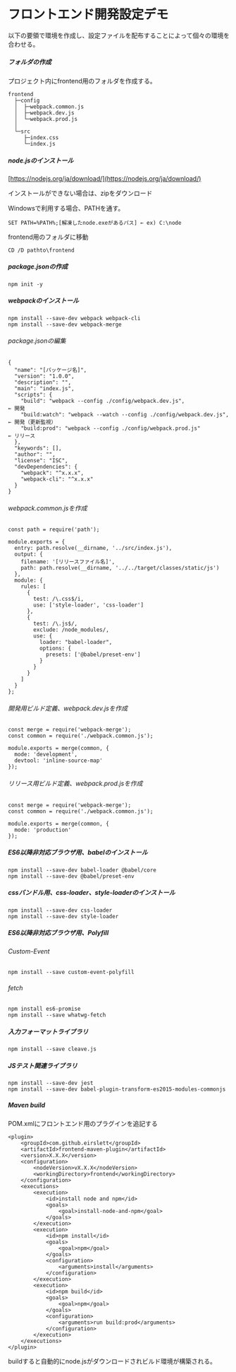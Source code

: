 # フロントエンド開発設定デモ

以下の要領で環境を作成し、設定ファイルを配布することによって個々の環境を合わせる。

##### フォルダの作成

プロジェクト内にfrontend用のフォルダを作成する。

```
frontend
  ├─config
  │  ├─webpack.common.js
  │  ├─webpack.dev.js
  │  └─webpack.prod.js
  │
  └─src
     ├─index.css
     └─index.js
```

##### node.jsのインストール

[https://nodejs.org/ja/download/](https://nodejs.org/ja/download/)

インストールができない場合は、zipをダウンロード

Windowsで利用する場合、PATHを通す。

```
SET PATH=%PATH%;[解凍したnode.exeがあるパス] ← ex) C:\node
```

frontend用のフォルダに移動

```
CD /D pathto\frontend
```

##### package.jsonの作成

```
npm init -y
```

##### webpackのインストール

```
npm install --save-dev webpack webpack-cli
npm install --save-dev webpack-merge
```

###### package.jsonの編集
```
{
  "name": "[パッケージ名]",
  "version": "1.0.0",
  "description": "",
  "main": "index.js",
  "scripts": {
    "build": "webpack --config ./config/webpack.dev.js",                ← 開発
    "build:watch": "webpack --watch --config ./config/webpack.dev.js",  ← 開発（更新監視）
    "build:prod": "webpack --config ./config/webpack.prod.js"           ← リリース
  },
  "keywords": [],
  "author": "",
  "license": "ISC",
  "devDependencies": {
    "webpack": "^x.x.x",
    "webpack-cli": "^x.x.x"
  }
}
```

###### webpack.common.jsを作成
```
const path = require('path');

module.exports = {
  entry: path.resolve(__dirname, '../src/index.js'),
  output: {
    filename: '[リリースファイル名]',
    path: path.resolve(__dirname, '../../target/classes/static/js')
  },
  module: {
    rules: [
      {
        test: /\.css$/i,
        use: ['style-loader', 'css-loader']
      },
      {
        test: /\.js$/,
        exclude: /node_modules/,
        use: {
          loader: "babel-loader",
          options: {
            presets: ['@babel/preset-env']
          }
        }
      }
    ]
  }
};
```

###### 開発用ビルド定義、webpack.dev.jsを作成
```
const merge = require('webpack-merge');
const common = require('./webpack.common.js');

module.exports = merge(common, {
  mode: 'development',
  devtool: 'inline-source-map'
});
```

###### リリース用ビルド定義、webpack.prod.jsを作成
```
const merge = require('webpack-merge');
const common = require('./webpack.common.js');

module.exports = merge(common, {
  mode: 'production'
});
```

##### ES6以降非対応ブラウザ用、babelのインストール
```
npm install --save-dev babel-loader @babel/core
npm install --save-dev @babel/preset-env
```

##### cssバンドル用、css-loader、style-loaderのインストール
```
npm install --save-dev css-loader
npm install --save-dev style-loader
```

##### ES6以降非対応ブラウザ用、Polyfill

###### Custom-Event
```
npm install --save custom-event-polyfill
```
###### fetch
```
npm install es6-promise
npm install --save whatwg-fetch
```

##### 入力フォーマットライブラリ
```
npm install --save cleave.js
```

##### JSテスト関連ライブラリ
```
npm install --save-dev jest
npm install --save-dev babel-plugin-transform-es2015-modules-commonjs
```

##### Maven build

POM.xmlにフロントエンド用のプラグインを追記する

	<plugin>
	    <groupId>com.github.eirslett</groupId>
	    <artifactId>frontend-maven-plugin</artifactId>
	    <version>X.X.X</version>
	    <configuration>
	        <nodeVersion>vX.X.X</nodeVersion>
	        <workingDirectory>frontend</workingDirectory>
	    </configuration>
	    <executions>
	        <execution>
	            <id>install node and npm</id>
	            <goals>
	                <goal>install-node-and-npm</goal>
	            </goals>
	        </execution>
	        <execution>
	            <id>npm install</id>
	            <goals>
	                <goal>npm</goal>
	            </goals>
	            <configuration>
	                <arguments>install</arguments>
	            </configuration>
	        </execution>
	        <execution>
	            <id>npm build</id>
	            <goals>
	                <goal>npm</goal>
	            </goals>
	            <configuration>
	                <arguments>run build:prod</arguments>
	            </configuration>
	        </execution>
	    </executions>
	</plugin>

buildすると自動的にnode.jsがダウンロードされビルド環境が構築される。
